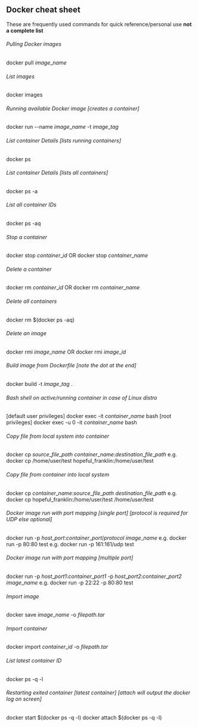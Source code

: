 ## Docker cheat sheet
These are frequently used commands for quick reference/personal use **not a complete list**
###### Pulling Docker images
docker pull _image_\__name_
###### List images
docker images
###### Running available Docker image [creates a container]
docker run --name _image_\__name_ -t _image_\__tag_
###### List container Details [lists running containers]
docker ps
###### List container Details [lists all containers]
docker ps -a
###### List all container IDs
docker ps -aq
###### Stop a container
docker stop _container_\__id_
OR
docker stop _container_\__name_
###### Delete a container
docker rm _container_\__id_
OR
docker rm _container_\__name_
###### Delete all containers
docker rm $(docker ps -aq)

###### Delete an image
docker rmi _image_\__name_
OR
docker rmi _image_\__id_
###### Build image from Dockerfile [note the dot at the end]
docker build -t _image_\__tag_ .
###### Bash shell on active/running container in case of Linux distro
[default user privileges]
docker exec -it _container_\__name_ bash
[root privileges]
docker exec -u 0 -it _container_\__name_ bash

###### Copy file from local system into container
docker cp _source_\__file_\__path_ _container_\__name_:_destination_\__file_\__path_
e.g. docker cp /home/user/test hopeful_franklin:/home/user/test

###### Copy file from container into local system
docker cp _container_\__name_:_source_\__file_\__path_ _destination_\__file_\__path_
e.g. docker cp hopeful_franklin:/home/user/test /home/user/test

###### Docker image run with port mapping [single port] [protocol is required for UDP else optional]
docker run -p _host_\__port_:_container_\__port_/_protocol_ _image_\__name_
e.g. docker run -p 80:80 test
e.g. docker run -p 161:161/udp test
###### Docker image run with port mapping [multiple port]
docker run -p _host_\__port1_:_container_\__port1_ -p _host_\__port2_:_container_\__port2_ _image_\__name_
e.g. docker run -p 22:22 -p 80:80 test

###### Import image
docker save _image_\__name_ -o _filepath.tar_

###### Import container
docker import _container_\__id_ -o _filepath.tar_

###### List latest container ID
docker ps -q -l

###### Restarting exited container [latest container] [attach will output the docker log on screen]
docker start $(docker ps -q -l)
docker attach $(docker ps -q -l)
